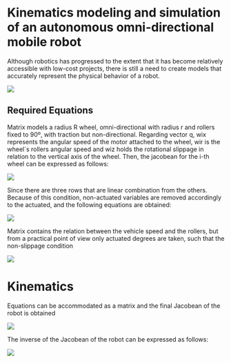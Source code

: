 <h1>Kinematics modeling and simulation of an autonomous
omni-directional mobile robot</h1>

<p>Although robotics has progressed to the extent that it has become relatively accessible with low-cost projects, there is still a need to
create models that accurately represent the physical behavior of a robot.</p>
<img src="https://i.ibb.co/JFFt2Rd/image.png"></img>

<h2>Required Equations</h2>
<p>Matrix models a radius R wheel, omni-directional with
radius r and rollers fixed to 90º, with traction but non-directional. Regarding vector q, wix represents the angular speed
of the motor attached to the wheel, wir is the wheel´s rollers
angular speed and wiz holds the rotational slippage in relation to the vertical axis of the wheel. Then, the jacobean for
the i-th wheel can be expressed as follows:</p>
<img src="https://i.ibb.co/ZHj1DqC/image.png"></img>
<p>Since there are
three rows that are linear combination from the others. Because of this condition, non-actuated variables are removed accordingly to the actuated, and the following equations are obtained:</p>
<img src="https://i.ibb.co/5Bgmnbw/image.png"></img>
<p>Matrix contains the relation between the vehicle
speed and the rollers, but from a practical point of view
only actuated degrees are taken, such that the non-slippage
condition </p>
<img src="https://i.ibb.co/vL8LCgc/image.png"></img>

<h1>Kinematics</h1>
<p>Equations can be accommodated as a matrix and the final
Jacobean of the robot is obtained</p>
<img src="https://i.ibb.co/N2mkDtk/image.png"></img>
<p>The inverse of the Jacobean  of the robot can be expressed as follows:</p>
<img src="https://i.ibb.co/Fxv6qGw/image.png"></img>

